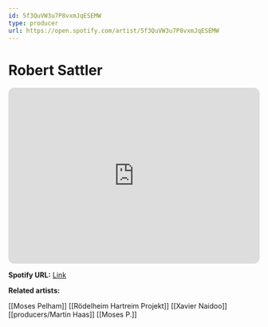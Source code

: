 ```yaml
---
id: 5f3QuVW3u7P8vxmJqESEMW
type: producer
url: https://open.spotify.com/artist/5f3QuVW3u7P8vxmJqESEMW
---
```

# Robert Sattler

<iframe style="border-radius:12px" src="https://open.spotify.com/embed/artist/5f3QuVW3u7P8vxmJqESEMW" width="100%" height="352" frameBorder="0" allowfullscreen="" allow="autoplay; clipboard-write; encrypted-media; fullscreen; picture-in-picture" loading="lazy"></iframe>

**Spotify URL:** [Link](https://open.spotify.com/artist/5f3QuVW3u7P8vxmJqESEMW)

**Related artists:**

[[Moses Pelham]]
[[Rödelheim Hartreim Projekt]]
[[Xavier Naidoo]]
[[producers/Martin Haas]]
[[Moses P.]]
